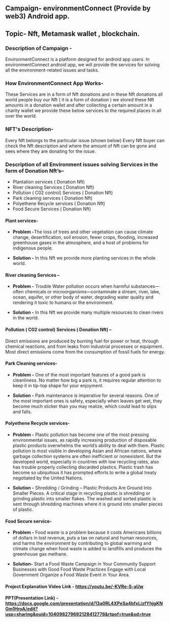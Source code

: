 
## Campaign- environmentConnect (Provide by web3) Android app.
## Topic- Nft, Metamask wallet , blockchain.

### Description of Campaign -
EnvironmentConnect is a platform designed for android app users. In environmentConnect android app, we will provide the services for solving all the environment-related issues and tasks.

### How EnvironmentConnect App Works-
These Services are in a form of Nft donations and in these Nft donations all world people buy our Nft ( it is a form of donation ) we stored these Nft amounts in a donation wallet and after collecting a certain amount in a charity wallet we provide these below services to the required places in all over the world.

### NFT's Description-
Every Nft belongs to the particular issue (shown below)
Every Nft buyer can check the Nft description and where the amount of Nft can be gone and sees where they are donating for the issue.

### Description of all Environment issues solving Services in the form of Donation Nft’s–
* Plantation services ( Donation Nft)
* River cleaning Services ( Donation Nft)
* Pollution ( C02 control) Services ( Donation Nft)
* Park cleaning services ( Donation Nft)
* Polyethene Recycle services ( Donation Nft)
* Food Secure Services ( Donation Nft)

#### Plant services- 
* <b>Problem -</b>The loss of trees and other vegetation can cause climate change, desertification, soil erosion, fewer crops, flooding, increased greenhouse gases in the atmosphere, and a host of problems for indigenous people.

* <b>Solution -</b> In this Nft we provide more planting services in the whole world.

#### River cleaning Services – 
* <b>Problem -</b> Trouble Water pollution occurs when harmful substances—often chemicals or microorganisms—contaminate a stream, river, lake, ocean, aquifer, or other body of water, degrading water quality and rendering it toxic to humans or the environment.

* <b>Solution -</b> In this Nft we provide many multiple resources to clean rivers in the world.

#### Pollution ( C02 control) Services ( Donation Nft) – 
Direct emissions are produced by burning fuel for power or heat, through chemical reactions, and from leaks from industrial processes or equipment. Most direct emissions come from the consumption of fossil fuels for energy.

#### Park Cleaning services- 
* <b>Problem -</b> One of the most important features of a good park is cleanliness. No matter how big a park is, it requires regular attention to keep it in tip-top shape for your enjoyment.

* <b>Solution -</b> Park maintenance is imperative for several reasons. One of the most important ones is safety, especially when leaves get wet, they become much slicker than you may realize, which could lead to slips and falls.

#### Polyethene Recycle services- 
* <b>Problem -</b> Plastic pollution has become one of the most pressing environmental issues, as rapidly increasing production of disposable plastic products overwhelms the world’s ability to deal with them. Plastic pollution is most visible in developing Asian and African nations, where garbage collection systems are often inefficient or nonexistent. But the developed world, especially in countries with low recycling rates, also has trouble properly collecting discarded plastics. Plastic trash has become so ubiquitous it has prompted efforts to write a global treaty negotiated by the United Nations.

* <b>Solution -</b> Shredding / Grinding – Plastic Products Are Ground Into Smaller Pieces. A critical stage in recycling plastic is shredding or grinding plastic into smaller flakes. The washed and sorted plastic is sent through shredding machines where it is ground into smaller pieces of plastic.

#### Food Secure service-
* <b>Problem -</b> Food waste is a problem because it costs Americans billions of dollars in lost revenue, puts a tax on natural and human resources, and harms the environment by contributing to global warming and climate change when food waste is added to landfills and produces the greenhouse gas methane.

* <b>Solution-</b> Start a Food Waste Campaign in Your Community Support Businesses with Good Food Waste Practices Engage with Local Government Organize a Food Waste Event in Your Area.

#### Project Explanation Video Link -  https://youtu.be/-KVRe-S-aUw 
#### PPT(Presentation Link) - https://docs.google.com/presentation/d/13a0RL4XPeSa4bfxLizfYhjgKNGm1HroA/edit?usp=sharing&ouid=104098279692128412778&rtpof=true&sd=true

